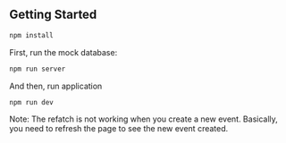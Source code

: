 ## Getting Started

```bash
npm install
```

First, run the mock database:

```bash
npm run server
```

And then, run application

```bash
npm run dev
```

Note: The refatch is not working when you create a new event. Basically, you need to refresh the page to see the new event created.